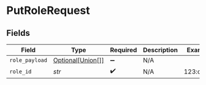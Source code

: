 # PutRoleRequest


## Fields

| Field                                                   | Type                                                    | Required                                                | Description                                             | Example                                                 |
| ------------------------------------------------------- | ------------------------------------------------------- | ------------------------------------------------------- | ------------------------------------------------------- | ------------------------------------------------------- |
| `role_payload`                                          | [Optional[Union[]]](../../models/shared/rolepayload.md) | :heavy_minus_sign:                                      | N/A                                                     |                                                         |
| `role_id`                                               | *str*                                                   | :heavy_check_mark:                                      | N/A                                                     | 123:owner                                               |